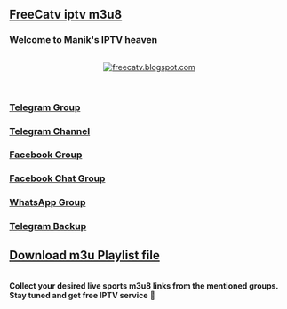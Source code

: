 <h2 style="text-align: left;"><span style="color: #2b00fe;"><a href="https://freecatv.blogspot.com/" target="_blank">FreeCatv iptv m3u8</a></span></h2><h3 style="text-align: left;">
Welcome to Manik's IPTV heaven
</h3><div class="separator" style="clear: both;"><a href="https://blogger.googleusercontent.com/img/b/R29vZ2xl/AVvXsEjapnmAVmcZG7PCQm_OsCLz5L5LJOAS8NQ_A0RlZScITRzj1uJxGVYhx5eWuOwjXZr33nmFKqyoMEZNI3KsZ7eDh65SJhFrzWSERjohUCLqMsy75CGWX9b-nH554ennNmCnH9fZIuhhBmMByNZ-H6DQMwsRup6FDI8ujzkXSZLxEt2SIU4w9-ug3A/s1600/Freecatv.jpg" style="display: block; padding: 1em 0px; text-align: center;"><img alt="freecatv.blogspot.com" border="0" data-original-height="425" data-original-width="728" src="https://blogger.googleusercontent.com/img/b/R29vZ2xl/AVvXsEjapnmAVmcZG7PCQm_OsCLz5L5LJOAS8NQ_A0RlZScITRzj1uJxGVYhx5eWuOwjXZr33nmFKqyoMEZNI3KsZ7eDh65SJhFrzWSERjohUCLqMsy75CGWX9b-nH554ennNmCnH9fZIuhhBmMByNZ-H6DQMwsRup6FDI8ujzkXSZLxEt2SIU4w9-ug3A/s16000/Freecatv.jpg" title="freecatv.blogspot.com" /></a></div><div><br /></div><h3 style="text-align: left;"><a href="https://t.me/freecatviptv" target="_blank">Telegram Group</a></h3><h3 style="text-align: left;"><a href="https://t.me/freecatvm3u8" target="_blank">Telegram Channel</a></h3><h3 style="text-align: left;"><a href="https://www.facebook.com/groups/ownerfreecatv/" target="_blank">Facebook Group</a></h3><h3 style="text-align: left;"><a href="https://m.me/j/AbYt8TBLkyOWxtTr/" target="_blank">Facebook Chat Group</a></h3><h3 style="text-align: left;"><a href="https://chat.whatsapp.com/H0mKsjcqR9Y9y23Y4UX5xE" target="_blank">WhatsApp Group</a></h3><h3 style="text-align: left;"><a href="https://t.me/m3uplay" target="_blank">Telegram Backup</a></h3><h2 style="text-align: left;"><a href="https://freecatv.blogspot.com/" target="_blank">Download m3u Playlist file</a></h2><div><br /></div><div><b>Collect your desired live sports m3u8 links from the mentioned groups.&nbsp;</b></div><div><b>Stay tuned and get free IPTV service</b> 📡</div><div><br /></div><div><br /></div>
